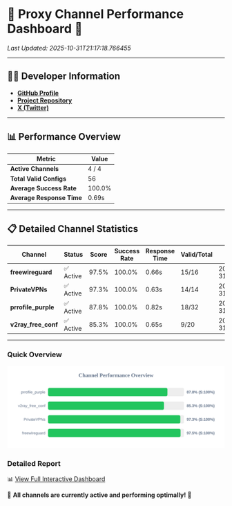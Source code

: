 # 🌟 Proxy Channel Performance Dashboard 🌟

_Last Updated: 2025-10-31T21:17:18.766455_

---

## 👩‍💻 Developer Information

- **[GitHub Profile](https://github.com/4n0nymou3)**  
- **[Project Repository](https://github.com/4n0nymou3/multi-proxy-config-fetcher)**  
- **[X (Twitter)](https://x.com/4n0nymou3)**  

---

## 📊 Performance Overview

| Metric                | Value       |
|-----------------------|-------------|
| **Active Channels**   | 4 / 4       |
| **Total Valid Configs** | 56          |
| **Average Success Rate** | 100.0%      |
| **Average Response Time** | 0.69s       |

---

## 📋 Detailed Channel Statistics

| Channel          | Status     | Score  | Success Rate | Response Time | Valid/Total | Last Success               |
|------------------|------------|--------|--------------|---------------|-------------|----------------------------|
| **freewireguard**  | ✅ Active  | 97.5%  | 100.0% | 0.66s         | 15/16       | 2025-10-31T21:17:18.764644 |
| **PrivateVPNs**  | ✅ Active  | 97.3%  | 100.0% | 0.63s         | 14/14       | 2025-10-31T21:17:18.080299 |
| **prrofile_purple**  | ✅ Active  | 87.8%  | 100.0% | 0.82s         | 18/32       | 2025-10-31T21:17:16.680681 |
| **v2ray_free_conf**  | ✅ Active  | 85.3%  | 100.0% | 0.65s         | 9/20       | 2025-10-31T21:17:17.412112 |

---

### Quick Overview
<div align="center">
  <a href="https://raw.githubusercontent.com/nullluser/NullRepo/refs/heads/main/assets/channel_stats_chart.svg">
    <img src="https://raw.githubusercontent.com/nullluser/NullRepo/refs/heads/main/assets/channel_stats_chart.svg" alt="Source Performance Statistics" width="800">
  </a>
</div>

### Detailed Report
📊 [View Full Interactive Dashboard](https://htmlpreview.github.io/?https://github.com/nullluser/NullRepo/blob/main/assets/performance_report.html)

🎉 **All channels are currently active and performing optimally!** 🎉
